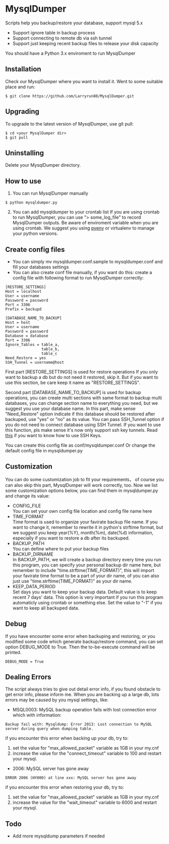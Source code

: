 # MysqlDumper
Scripts help you backup/restore your database, support mysql 5.x  
- Support ignore table in backup process  
- Support connecting to remote db via ssh tunnel  
- Support just keeping recent backup files to release your disk capacity  

You should have a Python 3.x enviroment to run MysqlDumper  

## Installation
Check our MysqlDumper where you want to install it. Went to some suitable place and run:
```
$ git clone https://github.com/Larryrun80/MysqlDumper.git
```

## Upgrading
To upgrade to the latest version of MysqlDumper, use git pull:
```
$ cd <your MysqlDumper dir>
$ git pull
```

## Uninstalling
Delete your MysqlDumper directory.

## How to use
1. You can run MysqlDumper manually
```
$ python mysqldumper.py
```
2. You can add mysqldumper to your crontab list
If you are using crontab to run MysqlDumper, you can use "> some_log_file" to record MysqlDumper outputs.
Be aware of enviroment variable when you are using crontab.
We suggest you using [pyenv](https://github.com/yyuu/pyenv) or virtualenv to manage your python versions.

## Create config files
- You can simply mv mysqldumper.conf.sample to mysqldumper.conf and fill your databases settings
- You can also create conf file manually, if you want do this:
create a config file with following format to run MysqlDumper correctly:
```
[RESTORE_SETTINGS]
Host = localhost
User = username
Password = password
Port = 3306
Prefix = backupd

[DATABASE_NAME_TO_BACKUP]
Host = host
User = username
Password = password
Database = database
Port = 3306
Ignore_Tables = table_a,
                table_b,
                table_c
Need_Restore = yes
SSH_Tunnel = username@host
```

First part [RESTORE_SETTINGS] is used for restore operations
If you only want to backup a db but do not need it restored, skip it.
But if you want to use this section, be care keep it name as "RESTORE_SETTINGS".

Second part [DATABASE_NAME_TO_BACKUP] is used for backup operations, you can create multi sections with same format to backup multi databases, you can change section name to everything you need, but we suggest you use your database name.
In this part, make sense "Need_Restore" option indicate if this database should be restored after backuped, use "yes" or "no" as its value.
You can pass SSH_Tunnel option if you do not need to connect database using SSH Tunnel. If you want to use this function, pls make sense it's now only support ssh key tunnels. Read [this](https://wiki.archlinux.org/index.php/SSH_keys#Generating_an_SSH_key_pair) if you want to know how to use SSH Keys.

You can create this config file as conf/mysqldumper.conf
Or change the default config file in mysqldumper.py

## Customization
You can do some customization job to fit your requirements， of course you can also skip this part, MysqlDumper will work correctly, too.
Now we list some customization options below, you can find them in mysqldumper.py and change its value:
- CONFIG_FILE  
    You can set your own config file location and config file name here
- TIME_FORMAT  
    Time format is used to organize your favirate backup file name. If you want to change it, remember to rewrite it in python's strftime format, but we suggest you keep year(%Y), month(%m), date(%d) information, especially if you want to restore a db after its backuped.
- BACKUP_PATH  
    You can define where to put your backup files
- BACKUP_DIRNAME  
    In BACKUP_PATH, we will create a backup directory every time you run this program, you can specify your personal backup dir name here, but remember to include "time.strftime(TIME_FORMAT)", this will import your favirate time format to be a part of your dir name, of you can also just use "time.strftime(TIME_FORMAT)" as your dir name.
- KEEP_DATA_PERIOD  
    Set days you want to keep your backup data. Default value is to keep recent 7 days' data. This option is very important if you run this program automaticly using crontab or something else. Set the value to "-1" if you want to keep all backuped data. 

## Debug
If you have encounter some error when backuping and restoring, or you modified some code which generate backup/restore command, you can set option DEBUG_MODE to True. Then the to-be-execute command will be printed.
```
DEBUG_MODE = True
```

## Dealing Errors
The script always tries to give out detail error info, if you found obstacle to get error info, please inform me.
When you are backing up a large db, lots errors may be caused by you mysql settings, like:
- MSQL0003: MySQL backup operation fails with lost connection error
which with information:
```
Backup fail with: Mysqldump: Error 2013: Lost connection to MySQL server during query when dumping table.
```
if you encounter this error when backing up your db, try to:
1. set the value for "max_allowed_packet" variable as 1GB in your my.cnf
2. increase the value for the "connect_timeout" variable to 100
and restart your mysql.

- 2006: MySQL server has gone away
```
ERROR 2006 (HY000) at line xxx: MySQL server has gone away
```
if you encounter this error when restoring your db, try to:
1. set the value for "max_allowed_packet" variable as 1GB in your my.cnf
2. increase the value for the "wait_timeout" variable to 6000
and restart your mysql.

## Todo
- Add more mysqldump parameters if needed
